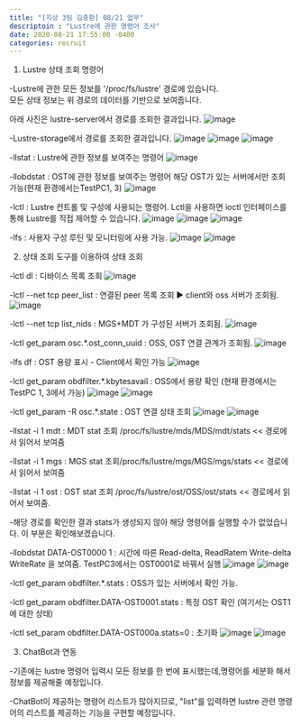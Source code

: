 ```yaml
---
title: "[지상 3팀 김충환] 08/21 업무"
descriptoin : "Lustre에 관한 명령어 조사"
date: 2020-08-21 17:55:00 -0400
categories: recruit
---
```


1) Lustre 상태 조회 명령어




-Lustre에 관한 모든 정보를 '/proc/fs/lustre' 경로에 있습니다.  
모든 상태 정보는 위 경로의 데이터를 기반으로 보여줍니다.

아래 사진은 lustre-server에서 경로를 조회한 결과입니다.
![image](https://user-images.githubusercontent.com/49121847/91123747-937d2c80-e6d8-11ea-90ab-2f9d62b17cea.png)




-Lustre-storage에서 경로를 조회한 결과입니다.
![image](https://user-images.githubusercontent.com/49121847/91123838-d17a5080-e6d8-11ea-9dea-aa23068801ce.png)
![image](https://user-images.githubusercontent.com/49121847/91123839-d2ab7d80-e6d8-11ea-9c9e-5fe05657c8f9.png)
![image](https://user-images.githubusercontent.com/49121847/91123846-d4754100-e6d8-11ea-854f-cf48028fb2a7.png)




-llstat : Lustre에 관한 정보를 보여주는 명령어
![image](https://user-images.githubusercontent.com/49121847/91123880-e9ea6b00-e6d8-11ea-93ee-5068fc5b8f98.png)




-llobdstat : OST에 관한 정보를 보여주는 명령어
해당 OST가 있는 서버에서만 조회 가능(현재 환경에서는TestPC1, 3)
![image](https://user-images.githubusercontent.com/49121847/91123903-f7075a00-e6d8-11ea-9625-5a9ea9777131.png)




-lctl : Lustre 컨트롤 및 구성에 사용되는 명령어. Lctl을 사용하면 ioctl 인터페이스를 통해 Lustre를 직접 제어할 수 있습니다.
![image](https://user-images.githubusercontent.com/49121847/91123909-ff5f9500-e6d8-11ea-8d04-b8a76dffe77a.png)
![image](https://user-images.githubusercontent.com/49121847/91123936-07b7d000-e6d9-11ea-847b-e6711fcc796a.png)
![image](https://user-images.githubusercontent.com/49121847/91123949-0c7c8400-e6d9-11ea-8419-ab3092576033.png)




-lfs : 사용자 구성 루틴 및 모니터링에 사용 가능.
![image](https://user-images.githubusercontent.com/49121847/91123960-130afb80-e6d9-11ea-8e59-6e9297017848.png)
![image](https://user-images.githubusercontent.com/49121847/91123970-17371900-e6d9-11ea-85af-885a3c80c410.png)






2) 상태 조회 도구를 이용하여 상태 조회




-lctl dl : 디바이스 목록 조회
![image](https://user-images.githubusercontent.com/49121847/91123986-2322db00-e6d9-11ea-864b-c2296abc9c86.png)




-lctl --net tcp peer_list : 연결된 peer 목록 조회  ▶ client와 oss 서버가 조회됨.
![image](https://user-images.githubusercontent.com/49121847/91124003-2d44d980-e6d9-11ea-8733-3482a10e4e76.png)




-lctl --net tcp list_nids : MGS+MDT 가 구성된 서버가 조회됨.
![image](https://user-images.githubusercontent.com/49121847/91124021-36ce4180-e6d9-11ea-868c-30463ef4847b.png)




-lctl get_param osc.*.ost_conn_uuid : OSS, OST 연결 관계가 조회됨.
![image](https://user-images.githubusercontent.com/49121847/91124029-3fbf1300-e6d9-11ea-8197-3973b2e7b454.png)




-lfs df : OST 용량 표시 - Client에서 확인 가능
![image](https://user-images.githubusercontent.com/49121847/91124446-308c9500-e6da-11ea-9d85-85bc915aa60d.png)




-lctl get_param obdfilter.*.kbytesavail : OSS에서 용량 확인 (현재 환경에서는 TestPC 1, 3에서 가능)
![image](https://user-images.githubusercontent.com/49121847/91124461-397d6680-e6da-11ea-9f54-20e814e8ac3b.png)
![image](https://user-images.githubusercontent.com/49121847/91124466-3bdfc080-e6da-11ea-86f8-9219daa37380.png)




-lctl get_param -R osc.*.state : OST 연결 상태 조회 
![image](https://user-images.githubusercontent.com/49121847/91124479-4306ce80-e6da-11ea-8978-f87211234923.png)
![image](https://user-images.githubusercontent.com/49121847/91124486-469a5580-e6da-11ea-95a7-2cbf9f53ea1f.png)




-llstat -i 1 mdt : MDT stat 조회
/proc/fs/lustre/mds/MDS/mdt/stats << 경로에서 읽어서 보여줌


-llstat -i 1 mgs : MGS stat 조회/proc/fs/lustre/mgs/MGS/mgs/stats << 경로에서 읽어서 보여줌


-llstat -i 1 ost : OST stat 조회
/proc/fs/lustre/ost/OSS/ost/stats << 경로에서 읽어서 보여줌.


-해당 경로를 확인한 결과 stats가 생성되지 않아 해당 명령어를 실행할 수가 없었습니다. 이 부분은 확인해보겠습니다.




-llobdstat DATA-OST0000 1 : 시간에 따른 Read-delta, ReadRatem Write-delta WriteRate 을 보여줌. TestPC3에서는 OST0001로 바꿔서 실행
![image](https://user-images.githubusercontent.com/49121847/91124522-5c0f7f80-e6da-11ea-9e8a-93f99d993639.png)
![image](https://user-images.githubusercontent.com/49121847/91124528-5e71d980-e6da-11ea-8d19-95089f556640.png)




-lctl get_param obdfilter.*.stats : OSS가 있는 서버에서 확인 가능.


-lctl get_param obdfilter.DATA-OST0001.stats : 특정 OST 확인 (여기서는 OST1에 대한 상태) 
 

-lctl set_param obdfilter.DATA-OST000a.stats=0 : 초기화 
![image](https://user-images.githubusercontent.com/49121847/91124558-6cbff580-e6da-11ea-9d42-8530cd5d81a5.png)
![image](https://user-images.githubusercontent.com/49121847/91124565-6f224f80-e6da-11ea-879b-bd0043d0a709.png)






3) ChatBot과 연동

-기존에는 lustre 명령어 입력시 모든 정보를 한 번에 표시했는데,명령어를 세분화 해서 정보를 제공해줄 예정입니다.

-ChatBot이 제공하는 명령어 리스트가 많아지므로, "list"를 입력하면 lustre 관련 명령어의 리스트를 제공하는 기능을 구현할 예정입니다.